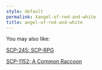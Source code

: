 ```yaml
---
style: default
permalink: Xangel-of-red-and-white
title: angel-of-red-and-white
---
```

You may also like:

[SCP-245: SCP-RPG](http://scp-wiki.net/scp-245)

[SCP-1152: A Common Raccoon](http://scp-wiki.net/scp-1152)
